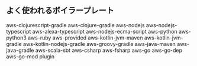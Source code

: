 ## よく使われるボイラープレート


aws-clojurescript-gradle
aws-clojure-gradle
aws-nodejs
aws-nodejs-typescript
aws-alexa-typescript
aws-nodejs-ecma-script
aws-python
aws-python3
aws-ruby
aws-provided
aws-kotlin-jvm-maven
aws-kotlin-jvm-gradle
aws-kotlin-nodejs-gradle
aws-groovy-gradle
aws-java-maven
aws-java-gradle
aws-scala-sbt
aws-csharp
aws-fsharp
aws-go
aws-go-dep
aws-go-mod
plugin
